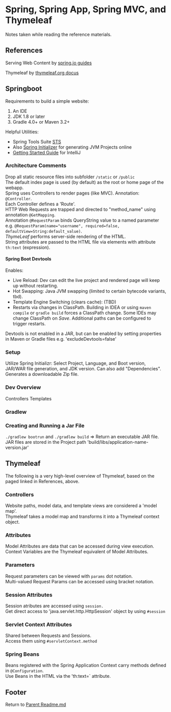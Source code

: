 # Spring, Spring App, Spring MVC, and Thymeleaf

Notes taken while reading the reference materials.

## References

Serving Web Content by [spring.io guides](https://spring.io/guides/gs/serving-web-content/)  

Thymeleaf by [thymeleaf.org docus](https://www.thymeleaf.org/doc/articles/springmvcaccessdata.html)  

## Springboot

Requirements to build a simple website:

1. An IDE
1. JDK 1.8 or later
1. Gradle 4.0+ or Maven 3.2+

Helpful Utilities:

- Spring Tools Suite [STS](https://spring.io/guides/gs/sts/)  
- Also [Spring Initializer](https://github.com/spring-io/initializr/) for generating JVM Projects online  
- [Getting Started Guide](https://spring.io/guides/gs/intellij-idea/) for IntelliJ  

### Architecture Comments

Drop all static resource files into subfolder `/static` or `/public`  
The default index page is used (by default) as the root or home page of the webapp.  
Spring uses Controllers to render pages (like MVC). Annotation: `@Controller`.  
Each Controller defines a 'Route'.  
HTTP Web Requests are trapped and directed to "method_name" using annotation `@GetMapping`.  
Annotation `@RequestParam` binds QueryString value to a named parameter e.g. `@RequestParam(name="username", required=false, defaultView=String:default_value)`.  
*ThymeLeaf* performs server-side rendering of the HTML.  
String attributes are passed to the HTML file via elements with attribute `th:text` (expression).  

#### Spring Boot Devtools

Enables:

- Live Reload: Dev can edit the live project and rendered page will keep up without restarting.  
- Hot Swapping: Java JVM swapping (limited to certain bytecode variants, tbd).  
- Template Engine Switching (clears cache): (TBD)  
- Restarts via changes in ClassPath. Building in IDEA or using `maven compile` or `gradle build` forces a ClassPath change. Some IDEs may change ClassPath on *Save*. Additional paths can be configured to trigger restarts.  

Devtools is not enabled in a JAR, but can be enabled by setting properties in Maven or Gradle files e.g. 'excludeDevtools=false'  

### Setup

Utilize Spring Initializr: Select Project, Language, and Boot version, JAR/WAR file generation, and JDK version. Can also add "Dependencies". Generates a downloadable Zip file.  

### Dev Overview

Controllers
Templates

### Gradlew

### Creating and Running a Jar File

`./gradlew bootrun` and `./gradlew build` => Return an executable JAR file.  
JAR files are stored in the Project path 'build/libs/application-name-version.jar'  

## Thymeleaf

The following is a very high-level overview of Thymeleaf, based on the paged linked in References, above.  

### Controllers

Website paths, model data, and template views are considered a 'model map'.  
Thymeleaf takes a model map and transforms it into a Thymeleaf context object.  

### Attributes

Model Attributes are data that can be accessed during view execution.  
Context Variables are the Thymeleaf equivalent of Model Attributes.  

### Parameters

Request parameters can be viewed with `params` dot notation.  
Multi-valued Request Params can be accessed using bracket notation.  

### Session Attributes

Session atributes are accessed using `session.`  
Get direct access to 'java.servlet.http.HttpSession' object by using `#session`  

### Servlet Context Attributes

Shared between Requests and Sessions.  
Access them using `#servletContext.method`  

### Spring Beans

Beans registered with the Spring Application Context carry methods defined in `@Configuration`.  
Use Beans in the HTML via the 'th:text=` attribute.  

## Footer

Return to [Parent Readme.md](../README.html)  
